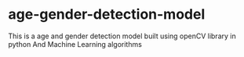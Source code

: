 # age-gender-detection-model
This is a age and gender detection model built using openCV library in python And Machine Learning algorithms
